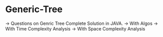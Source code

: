 # Generic-Tree

-> Questions on Genric Tree Complete Solution in JAVA.
-> With Algos
-> With Time Complexity Analysis
-> With Space Complexity Analysis
